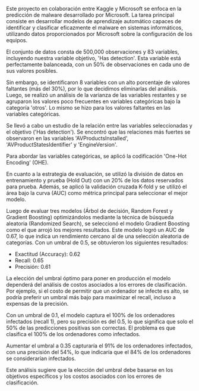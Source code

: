 Este proyecto en colaboración entre Kaggle y Microsoft se enfoca en la predicción de malware desarrollado por Microsoft. La tarea principal consiste en desarrollar modelos de aprendizaje automático capaces de identificar y clasificar eficazmente el malware en sistemas informáticos, utilizando datos proporcionados por Microsoft sobre la configuración de los equipos.

El conjunto de datos consta de 500,000 observaciones y 83 variables, incluyendo nuestra variable objetivo, 'Has detection'. Esta variable está perfectamente balanceada, con un 50% de observaciones en cada uno de sus valores posibles.

Sin embargo, se identificaron 8 variables con un alto porcentaje de valores faltantes (más del 30%), por lo que decidimos eliminarlas del análisis. Luego, se realizó un análisis de la varianza de las variables restantes y se agruparon los valores poco frecuentes en variables categóricas bajo la categoría 'otros'. Lo mismo se hizo para los valores faltantes en las variables categóricas.

Se llevó a cabo un estudio de la relación entre las variables seleccionadas y el objetivo ('Has detection'). Se encontró que las relaciones más fuertes se observaron en las variables 'AVProductsInstalled', 'AVProductStatesIdentifier' y 'EngineVersion'.




Para abordar las variables categóricas, se aplicó la codificación 'One-Hot Encoding' (OHE).

En cuanto a la estrategia de evaluación, se utilizó la división de datos en entrenamiento y prueba (Hold Out) con un 20% de los datos reservados para prueba. Además, se aplicó la validación cruzada K-fold y se utilizó el área bajo la curva (AUC) como métrica principal para seleccionar el mejor modelo.

Luego de evaluar tres modelos (Árbol de decisión, Random Forest y Gradient Boosting) optimizándolos mediante la técnica de búsqueda aleatoria (Randomized Search), se seleccionó el modelo Gradient Boosting como el que arrojó los mejores resultados. Este modelo logró un AUC de 0.67, lo que indica un rendimiento cercano al de una selección aleatoria de categorías. Con un umbral de 0.5, se obtuvieron los siguientes resultados:
- Exactitud (Accuracy): 0.62
- Recall: 0.65
- Precisión: 0.61

La elección del umbral óptimo para poner en producción el modelo dependerá del análisis de costos asociados a los errores de clasificación. Por ejemplo, si el costo de permitir que un ordenador se infecte es alto, se podría preferir un umbral más bajo para maximizar el recall, incluso a expensas de la precisión.

Con un umbral de 0.1, el modelo captura el 100% de los ordenadores infectados (recall 1), pero su precisión es del 0.5, lo que significa que solo el 50% de las predicciones positivas son correctas. El problema es que clasifica el 100% de los ordenadores como infectados.


Aumentar el umbral a 0.35 capturaría el 91% de los ordenadores infectados, con una precisión del 54%, lo que indicaría que el 84% de los ordenadores se considerarían infectados.


Este análisis sugiere que la elección del umbral debe basarse en los objetivos específicos y los costos asociados con los errores de clasificación.
